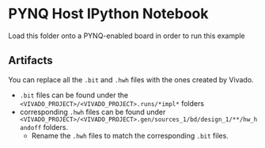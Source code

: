 # PYNQ Host IPython Notebook

Load this folder onto a PYNQ-enabled board in order to run this example

## Artifacts

You can replace all the `.bit` and `.hwh` files with the ones created by Vivado.

- `.bit` files can be found under the `<VIVADO_PROJECT>/<VIVADO_PROJECT>.runs/*impl*` folders
- corresponding `.hwh` files can be found under `<VIVADO_PROJECT>/<VIVADO_PROJECT>.gen/sources_1/bd/design_1/**/hw_handoff` folders.
  - Rename the `.hwh` files to match the corresponding `.bit` files.

